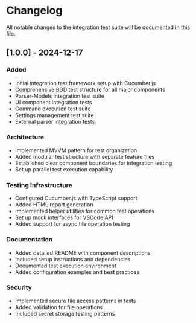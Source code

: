 # Changelog

All notable changes to the integration test suite will be documented in this file.

## [1.0.0] - 2024-12-17

### Added
- Initial integration test framework setup with Cucumber.js
- Comprehensive BDD test structure for all major components
- Parser-Models integration test suite
- UI component integration tests
- Command execution test suite
- Settings management test suite
- External parser integration tests

### Architecture
- Implemented MVVM pattern for test organization
- Added modular test structure with separate feature files
- Established clear component boundaries for integration testing
- Set up parallel test execution capability

### Testing Infrastructure
- Configured Cucumber.js with TypeScript support
- Added HTML report generation
- Implemented helper utilities for common test operations
- Set up mock interfaces for VSCode API
- Added support for async file operation testing

### Documentation
- Added detailed README with component descriptions
- Included setup instructions and dependencies
- Documented test execution environment
- Added configuration examples and best practices

### Security
- Implemented secure file access patterns in tests
- Added validation for file operations
- Included secret storage testing patterns
